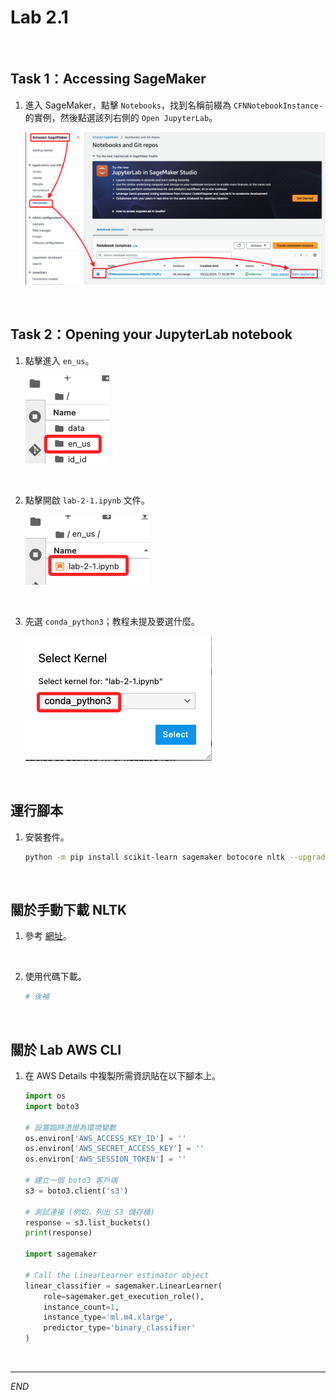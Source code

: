 # Lab 2.1

<br>

## Task 1：Accessing SageMaker

1. 進入 SageMaker，點擊 `Notebooks`，找到名稱前綴為 `CFNNotebookInstance-` 的實例，然後點選該列右側的 `Open JupyterLab`。

    ![](images/img_01.png)

<br>

## Task 2：Opening your JupyterLab notebook

1. 點擊進入 `en_us`。

    ![](images/img_02.png)

<br>

2. 點擊開啟 `lab-2-1.ipynb` 文件。

    ![](images/img_03.png)

<br>

3. 先選 `conda_python3`；教程未提及要選什麼。

    ![](images/img_04.png)

<br>

## 運行腳本

1. 安裝套件。

    ```bash
    python -m pip install scikit-learn sagemaker botocore nltk --upgrade
    ```

<br>

## 關於手動下載 NLTK

1. 參考 [網址](https://www.nltk.org/nltk_data/)。

<br>

2. 使用代碼下載。

    ```python
    # 後補
    ```

<br>

## 關於 Lab AWS CLI

1. 在 AWS Details 中複製所需資訊貼在以下腳本上。

    ```python
    import os
    import boto3

    # 設置臨時憑證為環境變數
    os.environ['AWS_ACCESS_KEY_ID'] = ''
    os.environ['AWS_SECRET_ACCESS_KEY'] = ''
    os.environ['AWS_SESSION_TOKEN'] = ''

    # 建立一個 boto3 客戶端
    s3 = boto3.client('s3')

    # 測試連接 (例如，列出 S3 儲存桶)
    response = s3.list_buckets()
    print(response)

    import sagemaker

    # Call the LinearLearner estimator object
    linear_classifier = sagemaker.LinearLearner(
        role=sagemaker.get_execution_role(),
        instance_count=1,
        instance_type='ml.m4.xlarge',
        predictor_type='binary_classifier'
    )
    ```

<br>

___

_END_
